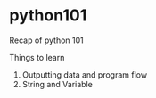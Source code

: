 # python101
Recap of python 101 


Things to learn
1. Outputting data and program flow
2. String and Variable
